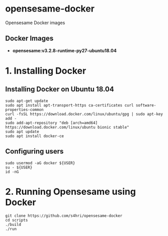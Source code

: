 # opensesame-docker
Opensesame Docker images

Docker Images
-------------

* **opensesame:v3.2.8-runtime-py27-ubuntu18.04**  

# 1. Installing Docker

## Installing Docker on Ubuntu 18.04
```
sudo apt-get update
sudo apt install apt-transport-https ca-certificates curl software-properties-common
curl -fsSL https://download.docker.com/linux/ubuntu/gpg | sudo apt-key add -
sudo add-apt-repository "deb [arch=amd64] https://download.docker.com/linux/ubuntu bionic stable"
sudo apt update
sudo apt install docker-ce
```

## Configuring users
```
sudo usermod -aG docker ${USER}
su - ${USER}
id -nG
```

# 2. Running Opensesame using Docker
```
git clone https://github.com/s4hri/opensesame-docker
cd scripts
./build
./run
```
